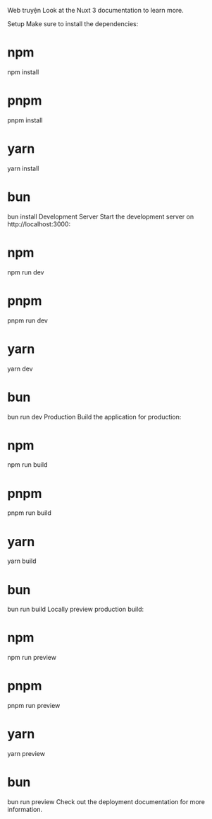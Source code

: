 Web truyện
Look at the Nuxt 3 documentation to learn more.

Setup
Make sure to install the dependencies:

# npm
npm install

# pnpm
pnpm install

# yarn
yarn install

# bun
bun install
Development Server
Start the development server on http://localhost:3000:

# npm
npm run dev

# pnpm
pnpm run dev

# yarn
yarn dev

# bun
bun run dev
Production
Build the application for production:

# npm
npm run build

# pnpm
pnpm run build

# yarn
yarn build

# bun
bun run build
Locally preview production build:

# npm
npm run preview

# pnpm
pnpm run preview

# yarn
yarn preview

# bun
bun run preview
Check out the deployment documentation for more information.
